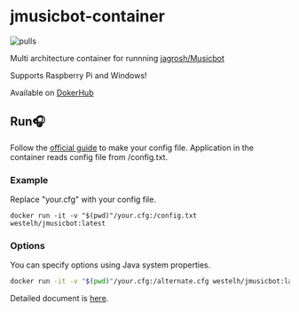 # jmusicbot-container
![pulls](https://img.shields.io/docker/pulls/westelh/jmusicbot)


Multi architecture container for runnning [jagrosh/Musicbot](https://github.com/jagrosh/MusicBot)

Supports Raspberry Pi and Windows!

Available on [DokerHub](https://hub.docker.com/repository/docker/westelh/jmusicbot)

## Run🎧
Follow the [official guide](https://jmusicbot.com/setup/) to make your config file.
Application in the container reads config file from /config.txt.

### Example
Replace "your.cfg" with your config file.

`docker run -it -v "$(pwd)"/your.cfg:/config.txt westelh/jmusicbot:latest`

### Options
You can specify options using Java system properties.

```bash
docker run -it -v "$(pwd)"/your.cfg:/alternate.cfg westelh/jmusicbot:latest -Dconfig=alternate.cfg
```

Detailed document is [here](https://jmusicbot.com/advanced-config).
 





